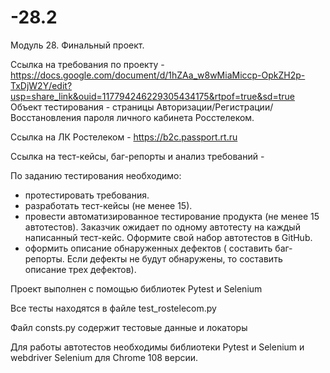 # -28.2

Модуль 28. Финальный проект.

Ссылка на требования по проекту - https://docs.google.com/document/d/1hZAa_w8wMiaMiccp-OpkZH2p-TxDjW2Y/edit?usp=share_link&ouid=117794246229305434175&rtpof=true&sd=true 
Объект тестирования - страницы Авторизации/Регистрации/Восстановления пароля личного кабинета Росстелеком. 

Ссылка на ЛК Ростелеком - https://b2c.passport.rt.ru 

Ссылка на тест-кейсы, баг-репорты и анализ требований - 

По заданию тестирования необходимо:
- протестировать требования.
- разработать тест-кейсы (не менее 15).
- провести автоматизированное тестирование продукта (не менее 15 автотестов). Заказчик ожидает по одному автотесту на каждый написанный тест-кейс. Оформите свой набор автотестов в GitHub.
- оформить описание обнаруженных дефектов ( составить баг-репорты. Если дефекты не будут обнаружены, то составить описание трех дефектов).

Проект выполнен с помощью библиотек Pytest и Selenium

Все тесты находятся в файле test_rostelecom.py

Файл consts.py содержит тестовые данные и локаторы

Для работы автотестов необходимы библиотеки Pytest и Selenium и webdriver Selenium для Chrome 108 версии. 
